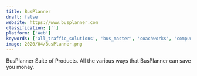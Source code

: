 ```yaml
---
title: BusPlanner
draft: false 
website: https://www.busplanner.com
classification: ['']
platform: ['Web']
keywords: ['all_traffic_solutions', 'bus_master', 'coachworks', 'compuweigh', 'crewline', 'edulog', 'fleetroot', 'gis_routing', 'lynx', 'prm_for_travel', 'ptv_visum', 'rail_connect™_360', 'routefinder_pro', 'ticketsimply', 'transport_api', 'turnit_ride', 'versatrans', 'curbflow']
image: 2020/04/BusPlanner.png
---
```

BusPlanner Suite of Products.  All the various ways that BusPlanner can save you money.